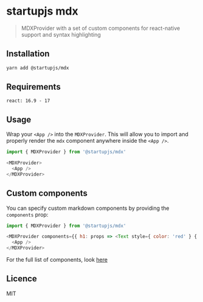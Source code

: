 # startupjs mdx
> MDXProvider with a set of custom components for react-native support and syntax highlighting

## Installation

```sh
yarn add @startupjs/mdx
```

## Requirements

```
react: 16.9 - 17
```

## Usage

Wrap your `<App />` into the `MDXProvider`.
This will allow you to import and properly render the `mdx` component anywhere inside the `<App />`.

```js
import { MDXProvider } from '@startupjs/mdx'

<MDXProvider>
  <App />
</MDXProvider>
```

## Custom components

You can specify custom markdown components by providing the `components` prop:

```js
import { MDXProvider } from '@startupjs/mdx'

<MDXProvider components={{ h1: props => <Text style={ color: 'red' } {...props} /> }}>
  <App />
</MDXProvider>
```

For the full list of components, look [here](https://mdxjs.com/getting-started#table-of-components)

## Licence

MIT
